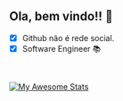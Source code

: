 ## Ola, bem vindo!! 👋

 - [x] Github não é rede social.
 - [x] Software Engineer 📚
<br/>

[![My Awesome Stats](https://awesome-github-stats.azurewebsites.net/user-stats/CleberWacheski?cardType=github&theme=github&preferLogin=false)](https://git.io/awesome-stats-card)
